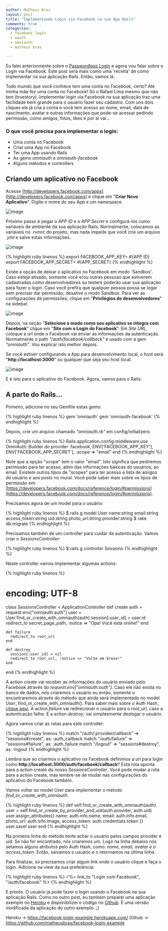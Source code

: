 ```yaml
---
author: Matheus Bras
layout: post
title: "Implementando Login via Facebook na sua App Rails"
comments: true
categories:
  - facebook login
  - oauth
  - omniauth
  - matheus bras

---
```


Eu falei anteriormente sobre o [Passwordless Login](http://helabs.com.br/blog/2013/04/11/passwordless-login/) e agora vou falar sobre o Login via Facebook. Este post será mais como uma 'receita' de como implementar na sua aplicação Rails. Então, vamos lá.

<!--more-->

Todo mundo que você conhece tem uma conta no Facebook, certo? Até minha mãe fez uma conta no Facebook! Só o Rafael Lima mesmo que não tem (truestory). Implementar login via Facebook na sua aplicação traz uma facilidade bem grande para o usuário fazer seu cadastro. Com uns dois cliques ele já cria a conta e você tem acesso ao nome, email, data de nascimento, avatar e outras informações que pode-se acessar pedindo permissão, como amigos, fotos, likes e por aí vai...

### O que você precisa para implementar o login:
- Uma conta no Facebook
- Criar uma App no Facebook
- Ter uma App usando Rails
- As gems _omniauth_ e _omniauth-facebook_
- Alguns métodos e controllers

## Criando um aplicativo no Facebook

Acesse [http://developers.facebook.com/apps](http://developers.facebook.com/apps) e clique em "**Criar Novo Aplicativo**". Digite o nome do seu App e um namespace.

![image](/blog/images/posts/facebook-login/img0.png)

Próximo passo é pegar o _APP ID_ e o _APP Secret_ e configurá-los como variáveis de ambiente da sua aplicação Rails. Normalmente, colocamos as variáveis no _.rvmrc_ do projeto, mas nada impede que você crie um arquivo _.yml_ e salve estas informações.

![image](/blog/images/posts/facebook-login/img1.png)

{% highlight ruby linenos %}
  export FACEBOOK_APP_KEY= #{APP ID}
  export FACEBOOK_APP_SECRET= #{APP_SECRET}
{% endhighlight %}

Existe a opção de deixar o aplicativo no Facebook em modo 'Sandbox'. Caso esteja ativado, somente você e/ou outras pessoas que estiverem cadastradas como desenvolvedores ou testers poderão usar sua aplicação para fazer o login. Caso você prefira que qualquer pessoa possa se logar sem precisar dar permissão, desative o modo Sandbox. Para ver as configurações de permissões, clique em "**Privilégios de desenvolvedores**" na sidebar.

![image](/blog/images/posts/facebook-login/img2.png)

Depois, na seção "**Selecione o modo como seu aplicativo se integra com Facebook**" clique em "**Site com o Login do Facebook**". Em _Site URL_, coloque a url onde o Facebook vai enviar as informações da autenticação. Normalmente o path _"/auth/facebook/callback"_ é usado com a gem _"omniauth"_. Vou explicar isto melhor depois.

Se você estiver configurando a App para desenvolvimento local, o host será "**http://localhost:3000**" ou qualquer que seja seu host local.

![image](/blog/images/posts/facebook-login/img4.png)

E é isto para o aplicativo do Facebook. Agora, vamos para o Rails:

## A parte do Rails...

Primeiro, adicione no seu Gemfile estas gems:

{% highlight ruby linenos %}
  gem 'omniauth'
  gem 'omniauth-facebook'
{% endhighlight %}

Depois, crie um arquivo chamado _"omniauth.rb"_ em config/initializers:

{% highlight ruby linenos %}
  Rails.application.config.middleware.use OmniAuth::Builder do
    provider :facebook, ENV['FACEBOOK_APP_KEY'], ENV['FACEBOOK_APP_SECRET'], :scope => "email"
  end
{% endhighlight %}

Note que a opção "scope" tem o valor "email". Isto significa que pediremos permissão para ter acesso, além das informações básicas do usuários, ao email. Existem outros tipos de "scopes" para ter acesso a lista de amigos do usuário e aos posts no mural. Você pode saber mais sobre os tipos de permissão em: [https://developers.facebook.com/docs/reference/login/#permissions](https://developers.facebook.com/docs/reference/login/#permissions).

Precisamos agora de um model para o usuário:

{% highlight ruby linenos %}
  $ rails g model User name:string email:string access_token:string uid:string photo_url:string provider:string
  $ rake db:migrate
{% endhighlight %}

Precisamos também de um controller para cuidar da autenticação. Vamos criar o _SessionsController_:

{% highlight ruby linenos %}
  $ rails g controller Sessions
{% endhighlight %}

Neste controller vamos implementar algumas actions:

{% highlight ruby linenos %}
  # encoding: UTF-8
  class SessionsController < ApplicationController
    def create
      auth = request.env["omniauth.auth"]
      user = User.find_or_create_with_omniauth(auth)
      session[:user_id] = user.id
      redirect_to secret_page_path, :notice => "Opa! Você está online!"
    end

    def failure
      redirect_to root_url
    end

    def destroy
      session[:user_id] = nil
      redirect_to root_url, :notice => "Volte em breve!"
    end
  end
{% endhighlight %}

A action _create_ vai receber as informações do usuário enviado pelo Facebook através do _request.env["omniauth.auth"]_. Caso ele não exista no banco de dados, nós criaremos o usuário ou então, somente o encontraremos através do método que ainda será implementado no model _User_, find_or_create_with_omniauth(). Para saber mais sobre o Auth Hash, [clique aqui](https://github.com/mkdynamic/omniauth-facebook#auth-hash). A action _failure_ vai redirecionar o usuário para o root_url, caso a autenticação falhe. E a action _destroy_, vai simplesmente deslogar o usuário.

Agora vamos criar as rotas para este controller:

{% highlight ruby linenos %}
  match "/auth/:provider/callback" => "sessions#create", as: :auth_callback
  match "/auth/failure" => "sessions#failure", as: :auth_failure
  match "/logout" => "sessions#destroy", as: :logout
{% endhighlight %}

Lembra que ao criarmos o aplicativo no Facebook definimos a url para login como **http://localhost:3000/auth/facebook/callback**? Esta rota aponta para a action create do nosso _SessionsController_. Você pode mudar a rota para a action create, mas lembre-se de mudar nas configurações do aplicativo do Facebook também.

Vamos voltar ao model _User_ para implementar o método *find_or_create_with_omniauth*:

{% highlight ruby linenos %}
  def self.find_or_create_with_omniauth(auth)
    user = self.find_or_create_by_provider_and_uid(auth.provider, auth.uid)
    user.assign_attributes({ name: auth.info.name, email: auth.info.email, photo_url: auth.info.image, access_token: auth.credentials.token })
    user.save!
    user
  end
{% endhighlight %}

Na primeira linha do método tente achar o usuário pelos campos provider e uid. Se não for encontrado, nós criaremos um. Logo na linha debaixo nós setamos alguns atributos pelo Auth Hash, como: *nome, email, avatar e o access_token*. Então, salvamos o usuário e o retornamos na última linha.

Para finalizar, só precisamos criar algum link onde o usuário clique e faça o login. Adicione na view da sua preferência:

{% highlight ruby linenos %}
  <%= link_to "Login com Facebook", "/auth/facebook" %>
{% endhighlight %}

E pronto. O usuário já pode fazer o login usando o Facebook na sua aplicação Rails. Como no outro post, eu também preparei uma aplicação exemplo no [Heroku](https://facebook-login-example.herokuapp.com/) e disponibilizei o código no [Github](https://github.com/matheusbras/facebook-login-example). É uma versão modificada da aplicação do outro exemplo. ;)

Heroku -> https://facebook-login-example.herokuapp.com/
Github -> https://github.com/matheusbras/facebook-login-example

